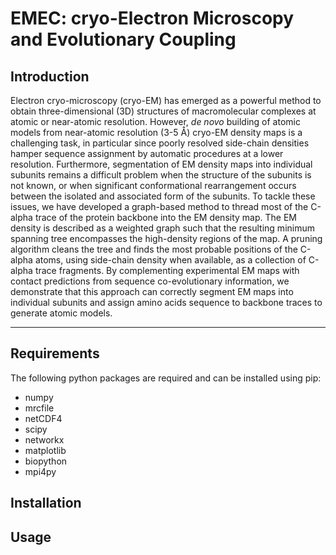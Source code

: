 # EMEC: cryo-Electron Microscopy and Evolutionary Coupling

## Introduction
Electron cryo-microscopy (cryo-EM) has emerged as a powerful method to obtain three-dimensional (3D) structures of macromolecular complexes at atomic or near-atomic resolution. However, *de novo* building of atomic models from near-atomic resolution (3-5 Å) cryo-EM density maps is a challenging task, in particular since poorly resolved side-chain densities hamper sequence assignment by automatic procedures at a lower resolution. Furthermore, segmentation of EM density maps into individual subunits remains a difficult problem when the structure of the subunits is not known, or when significant conformational rearrangement occurs between the isolated and associated form of the subunits. To tackle these issues, we have developed a graph-based method to thread most of the C-alpha trace of the protein backbone into the EM density map. The EM density is described as a weighted graph such that the resulting minimum spanning tree encompasses the high-density regions of the map. A pruning algorithm cleans the tree and finds the most probable positions of the C-alpha atoms, using side-chain density when available, as a collection of C-alpha trace fragments. By complementing experimental EM maps with contact predictions from sequence co-evolutionary information, we demonstrate that this approach can correctly segment EM maps into individual subunits and assign amino acids sequence to backbone traces to generate atomic models.

---

## Requirements

The following python packages are required and can be installed using pip:

- numpy
- mrcfile
- netCDF4
- scipy
- networkx
- matplotlib
- biopython
- mpi4py

## Installation

## Usage

